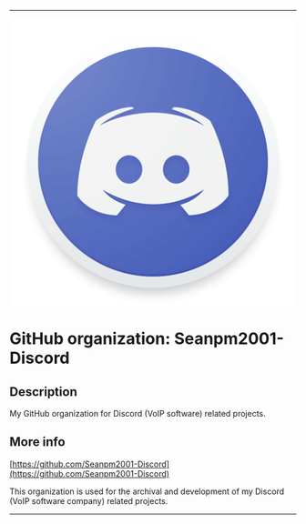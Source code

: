   
***

![DiscordIcon_1024x1024.png failed to load. The file may be missing or corrupt. Check the file path for errors first.](/AdditionalInfo/1/Seanpm2001-Discord/DiscordIcon_1024x1024.png)

# GitHub organization: Seanpm2001-Discord

## Description

My GitHub organization for Discord (VoIP software) related projects.

## More info

[https://github.com/Seanpm2001-Discord](https://github.com/Seanpm2001-Discord)

This organization is used for the archival and development of my Discord (VoIP software company) related projects.

***
